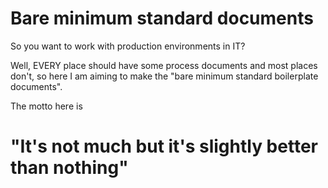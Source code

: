 # Bare minimum standard documents

So you want to work with production environments in IT?

Well, EVERY place should have some process documents and most places don't, so here I am aiming to make the "bare minimum standard boilerplate documents".

The motto here is 

# "It's not much but it's slightly better than nothing"